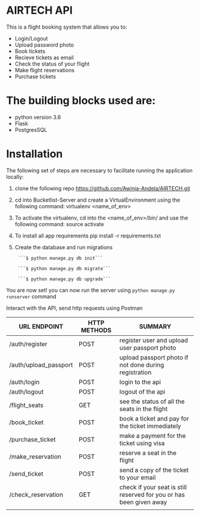 # AIRTECH API

This is a flight booking system that allows you to:
- Login/Logout
- Upload password photo
- Book tickets
- Recieve tickets as email
- Check the status of your flight
- Make flight reservations
- Purchase tickets

# The building blocks used are:

- python version 3.6
- Flask
- PostgresSQL

# Installation
The following set of steps are necessary to facilitate running the application locally:

1. clone the following repo https://github.com/Awinja-Andela/AIRTECH.git

2. cd into Bucketlist-Server and create a VirtualEnvironment using the following command: virtualenv <name_of_env>

3. To activate the virtualenv, cd into the <name_of_env>/bin/ and use the following command: source activate

4. To install all app requirements pip install -r requirements.txt

5. Create the database and run migrations

        ```$ python manage.py db init```

        ```$ python manage.py db migrate```

        ```$ python manage.py db upgrade```

You are now set! you can now run the server using `python manage.py runserver` command

Interact with the API, send http requests using Postman


| URL ENDPOINT          | HTTP METHODS | SUMMARY                                                             |
|-----------------------|--------------|---------------------------------------------------------------------|
| /auth/register        | POST         | register user and upload user passport photo                        |
| /auth/upload_passport | POST         | upload passport photo if not done during registration               |
| /auth/login           | POST         | login to the api                                                    |
| /auth/logout          | POST         | logout of the api                                                   |
| /flight_seats         | GET          | see the status of all the seats in the flight                       |
| /book_ticket          | POST         | book a ticket and pay for the ticket immediately                    |
| /purchase_ticket      | POST         | make a payment for the ticket using visa                            |
| /make_reservation     | POST         | reserve a seat in the flight                                        |
| /send_ticket          | POST         | send a copy of the ticket to your email                             |
| /check_reservation    | GET          | check if your seat is still reserved for you or has been given away |
|                       |              |                                                                     |
